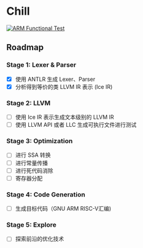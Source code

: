# Chill

[![ARM Functional Test](https://github.com/nullnan/chill-compiler/actions/workflows/maven.yml/badge.svg)](https://github.com/nullnan/chill-compiler/actions/workflows/maven.yml)

## Roadmap

### Stage 1: Lexer & Parser
- [x] 使用 ANTLR 生成 Lexer、Parser
- [x] 分析得到等价的类 LLVM IR 表示 (Ice IR)
### Stage 2: LLVM
- [ ] 使用 Ice IR 表示生成文本级别的 LLVM IR
- [ ] 使用 LLVM API 或者 LLC 生成可执行文件进行测试
### Stage 3: Optimization
- [ ] 进行 SSA 转换
- [ ] 进行常量传播
- [ ] 进行死代码消除
- [ ] 寄存器分配
### Stage 4: Code Generation
- [ ] 生成目标代码（GNU ARM RISC-V汇编)

### Stage 5: Explore
- [ ] 探索前沿的优化技术